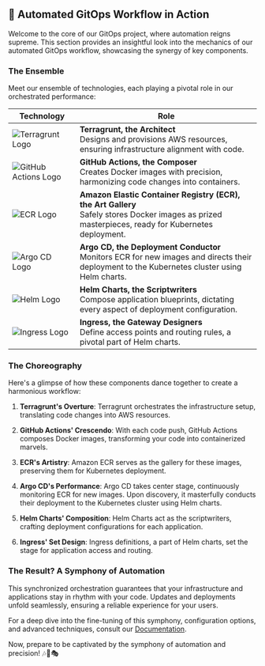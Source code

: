 ## 🚀 Automated GitOps Workflow in Action

Welcome to the core of our GitOps project, where automation reigns supreme. This section provides an insightful look into the mechanics of our automated GitOps workflow, showcasing the synergy of key components.

### The Ensemble

Meet our ensemble of technologies, each playing a pivotal role in our orchestrated performance:

| Technology             | Role                                                            |
|------------------------|-----------------------------------------------------------------|
| ![Terragrunt Logo](images/terragrunt.png)       | **Terragrunt, the Architect**<br/>Designs and provisions AWS resources, ensuring infrastructure alignment with code.        |
| ![GitHub Actions Logo](images/github-actions.png) | **GitHub Actions, the Composer**<br/>Creates Docker images with precision, harmonizing code changes into containers.   |
| ![ECR Logo](images/ecr.png)               | **Amazon Elastic Container Registry (ECR), the Art Gallery**<br/>Safely stores Docker images as prized masterpieces, ready for Kubernetes deployment. |
| ![Argo CD Logo](images/argo-cd.png)          | **Argo CD, the Deployment Conductor**<br/>Monitors ECR for new images and directs their deployment to the Kubernetes cluster using Helm charts. |
| ![Helm Logo](images/helm.png)             | **Helm Charts, the Scriptwriters**<br/>Compose application blueprints, dictating every aspect of deployment configuration.  |
| ![Ingress Logo](images/ingress.png)          | **Ingress, the Gateway Designers**<br/>Define access points and routing rules, a pivotal part of Helm charts. |

### The Choreography

Here's a glimpse of how these components dance together to create a harmonious workflow:

1. **Terragrunt's Overture**: Terragrunt orchestrates the infrastructure setup, translating code changes into AWS resources.

2. **GitHub Actions' Crescendo**: With each code push, GitHub Actions composes Docker images, transforming your code into containerized marvels.

3. **ECR's Artistry**: Amazon ECR serves as the gallery for these images, preserving them for Kubernetes deployment.

4. **Argo CD's Performance**: Argo CD takes center stage, continuously monitoring ECR for new images. Upon discovery, it masterfully conducts their deployment to the Kubernetes cluster using Helm charts.

5. **Helm Charts' Composition**: Helm Charts act as the scriptwriters, crafting deployment configurations for each application.

6. **Ingress' Set Design**: Ingress definitions, a part of Helm charts, set the stage for application access and routing.

### The Result? A Symphony of Automation

This synchronized orchestration guarantees that your infrastructure and applications stay in rhythm with your code. Updates and deployments unfold seamlessly, ensuring a reliable experience for your users.

For a deep dive into the fine-tuning of this symphony, configuration options, and advanced techniques, consult our [Documentation](link-to-documentation).

Now, prepare to be captivated by the symphony of automation and precision! 🎶🌟🎭
